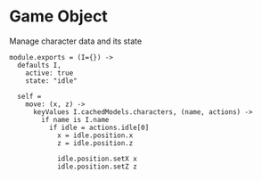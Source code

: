 Game Object
===========

Manage character data and its state

    module.exports = (I={}) ->
      defaults I,
        active: true
        state: "idle"
      
      self = 
        move: (x, z) ->
          keyValues I.cachedModels.characters, (name, actions) ->
            if name is I.name
              if idle = actions.idle[0]
                x = idle.position.x
                z = idle.position.z
                
                idle.position.setX x
                idle.position.setZ z
                
